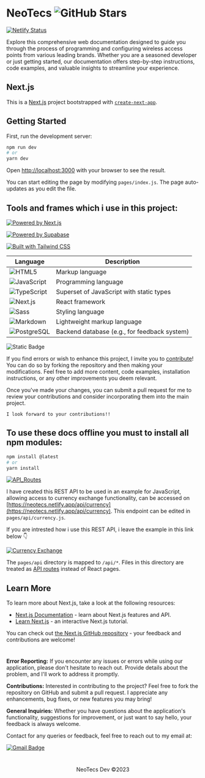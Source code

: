 # NeoTecs ![GitHub Stars](https://img.shields.io/github/stars/solidsnk86/NeoTecs.svg?style=social)

[![Netlify Status](https://api.netlify.com/api/v1/badges/206087bc-35c5-4333-a3e1-0c9e688e1953/deploy-status)](https://app.netlify.com/sites/neotecs/deploys)

Explore this comprehensive web documentation designed to guide you through the process of programming and configuring wireless access points from various leading brands. Whether you are a seasoned developer or just getting started, our documentation offers step-by-step instructions, code examples, and valuable insights to streamline your experience.

## Next.js

This is a [Next.js](https://nextjs.org/) project bootstrapped with [`create-next-app`](https://github.com/vercel/next.js/tree/canary/packages/create-next-app).

## Getting Started

First, run the development server:

```bash
npm run dev
# or
yarn dev
```

Open [http://localhost:3000](http://localhost:3000) with your browser to see the result.

You can start editing the page by modifying `pages/index.js`. The page auto-updates as you edit the file.

## Tools and frames which i use in this project:

[![Powered by Next.js](https://img.shields.io/badge/Powered_by-Next.js-000000?style=flat&logo=next.js&logoColor=white)](https://nextjs.org/)

[![Powered by Supabase](https://img.shields.io/badge/Powered_by-Supabase-336791?style=flat&logo=supabase&logoColor=white)](https://supabase.io/)

[![Built with Tailwind CSS](https://img.shields.io/badge/Built_with-Tailwind_CSS-38B2AC?style=flat&logo=tailwind-css&logoColor=white)](https://tailwindcss.com/)

| Language                                                                                             | Description                                  |
| ---------------------------------------------------------------------------------------------------- | -------------------------------------------- |
| ![HTML5](https://img.shields.io/badge/HTML5-%23E34F26.svg?logo=html5&logoColor=white)                | Markup language                              |
| ![JavaScript](https://img.shields.io/badge/JavaScript-%23F7DF1E.svg?logo=javascript&logoColor=black) | Programming language                         |
| ![TypeScript](https://img.shields.io/badge/TypeScript-%23007ACC.svg?logo=typescript&logoColor=white) | Superset of JavaScript with static types     |
| ![Next.js](https://img.shields.io/badge/Next.js-%23E34F26.svg?logo=next.js&logoColor=white)          | React framework                              |
| ![Sass](https://img.shields.io/badge/Sass-%23CC6699.svg?logo=sass&logoColor=white)                   | Styling language                             |
| ![Markdown](https://img.shields.io/badge/Markdown-%23000000.svg?logo=markdown&logoColor=white)       | Lightweight markup language                  |
| ![PostgreSQL](https://img.shields.io/badge/PostgreSQL-%23336791.svg?logo=postgresql&logoColor=white) | Backend database (e.g., for feedback system) |

![Static Badge](https://img.shields.io/badge/CONTRIBUTIONS-F44336)

If you find errors or wish to enhance this project, I invite you to [contribute](https://github.com/solidsnk86/NeoTecs/blob/master/Contribuiting.md)! You can do so by forking the repository and then making your modifications. Feel free to add more content, code examples, installation instructions, or any other improvements you deem relevant.

Once you've made your changes, you can submit a pull request for me to review your contributions and consider incorporating them into the main project.

`I look forward to your contributions!!`

## To use these docs offline you must to install all npm modules:

```bash
npm install @latest
# or
yarn install
```

[![API_Routes](https://img.shields.io/badge/API-Routes-lime)](https://nextjs.org/docs/api-routes/introduction)

I have created this REST API to be used in an example for JavaScript, allowing access to currency exchange functionality, can be accessed on [https://neotecs.netlify.app/api/currency](https://neotecs.netlify.app/api/currency). This endpoint can be edited in `pages/api/currency.js`.

If you are intrested how i use this REST API, i leave the example in this link below 👇

[![Currency Exchange](https://img.shields.io/badge/Currency-Exchange-gold)](https://neotecs.netlify.app/docs/javascript#convertir-divisas)

The `pages/api` directory is mapped to `/api/*`. Files in this directory are treated as [API routes](https://nextjs.org/docs/api-routes/introduction) instead of React pages.

## Learn More

To learn more about Next.js, take a look at the following resources:

- [Next.js Documentation](https://nextjs.org/docs) - learn about Next.js features and API.
- [Learn Next.js](https://nextjs.org/learn) - an interactive Next.js tutorial.

You can check out [the Next.js GitHub repository](https://github.com/vercel/next.js/) - your feedback and contributions are welcome!

#

<p>
  <strong>Error Reporting:</strong> If you encounter any issues or errors while using our application, please don't hesitate to reach out. Provide details about the problem, and I'll work to address it promptly.
</p>
<p>
  <strong>Contributions:</strong> Interested in contributing to the project? Feel free to fork the repository on GitHub and submit a pull request. I appreciate any enhancements, bug fixes, or new features you may bring!
</p>
<p>
  <strong>General Inquiries:</strong> Whether you have questions about the application's functionality, suggestions for improvement, or just want to say hello, your feedback is always welcome.
</p>

<p>Contact for any queries or feedback, feel free to reach out to my email at:</p>

[![Gmail Badge](https://img.shields.io/badge/-calcagni.gabriel86@gmail.com-d14836?style=flat&logo=Gmail&logoColor=white&link=mailto:mailto:calcagni.gabriel86@gmail.com)](mailto:calcagni.gabriel86@gmail.com)

#

<div align="center">
  <p>NeoTecs Dev ©2023</p>
</div>
